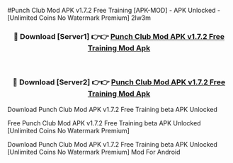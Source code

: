 #Punch Club Mod APK v1.7.2 Free Training [APK-MOD] - APK Unlocked - [Unlimited Coins No Watermark Premium] 2lw3m



<div align="center">

<h3>🔴 Download [Server1] 👉👉 <a href="https://momento.my/?title=Punch_Club_Mod_APK_v1.7.2_Free_Training">Punch Club Mod APK v1.7.2 Free Training Mod Apk</a></h3><br>

<h3>🔴 Download [Server2] 👉👉 <a href="https://momento.my/?title=Punch_Club_Mod_APK_v1.7.2_Free_Training">Punch Club Mod APK v1.7.2 Free Training Mod Apk</a></h3>
</div>



Download Punch Club Mod APK v1.7.2 Free Training beta APK Unlocked

Free Punch Club Mod APK v1.7.2 Free Training beta APK Unlocked [Unlimited Coins No Watermark Premium]

Download Punch Club Mod APK v1.7.2 Free Training beta APK Unlocked [Unlimited Coins No Watermark Premium] Mod For Android
